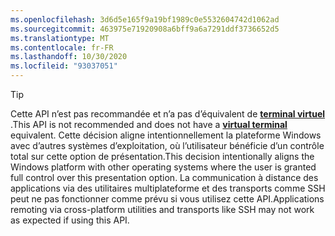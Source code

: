 ```yaml
---
ms.openlocfilehash: 3d6d5e165f9a19bf1989c0e5532604742d1062ad
ms.sourcegitcommit: 463975e71920908a6bff9a6a7291ddf3736652d5
ms.translationtype: MT
ms.contentlocale: fr-FR
ms.lasthandoff: 10/30/2020
ms.locfileid: "93037051"
---
```

> [!TIP]
> <span data-ttu-id="72787-101">Cette API n’est pas recommandée et n’a pas d’équivalent de **[terminal virtuel](../console-virtual-terminal-sequences.md)** .</span><span class="sxs-lookup"><span data-stu-id="72787-101">This API is not recommended and does not have a **[virtual terminal](../console-virtual-terminal-sequences.md)** equivalent.</span></span> <span data-ttu-id="72787-102">Cette décision aligne intentionnellement la plateforme Windows avec d’autres systèmes d’exploitation, où l’utilisateur bénéficie d’un contrôle total sur cette option de présentation.</span><span class="sxs-lookup"><span data-stu-id="72787-102">This decision intentionally aligns the Windows platform with other operating systems where the user is granted full control over this presentation option.</span></span> <span data-ttu-id="72787-103">La communication à distance des applications via des utilitaires multiplateforme et des transports comme SSH peut ne pas fonctionner comme prévu si vous utilisez cette API.</span><span class="sxs-lookup"><span data-stu-id="72787-103">Applications remoting via cross-platform utilities and transports like SSH may not work as expected if using this API.</span></span>
